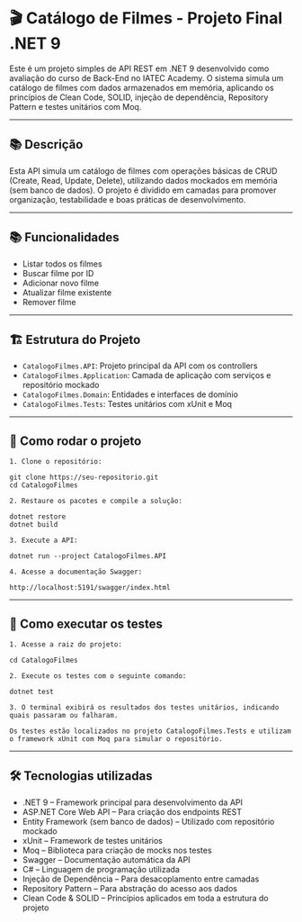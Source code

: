 # 🎬 Catálogo de Filmes - Projeto Final .NET 9

Este é um projeto simples de API REST em .NET 9 desenvolvido como avaliação do curso de Back-End no IATEC Academy. O sistema simula um catálogo de filmes com dados armazenados em memória, aplicando os princípios de Clean Code, SOLID, injeção de dependência, Repository Pattern e testes unitários com Moq.

---

## 📚 Descrição
Esta API simula um catálogo de filmes com operações básicas de CRUD (Create, Read, Update, Delete), utilizando dados mockados em memória (sem banco de dados). O projeto é dividido em camadas para promover organização, testabilidade e boas práticas de desenvolvimento.

---

## 📚 Funcionalidades

- Listar todos os filmes
- Buscar filme por ID
- Adicionar novo filme
- Atualizar filme existente
- Remover filme

---

## 🏗️ Estrutura do Projeto

- `CatalogoFilmes.API`: Projeto principal da API com os controllers
- `CatalogoFilmes.Application`: Camada de aplicação com serviços e repositório mockado
- `CatalogoFilmes.Domain`: Entidades e interfaces de domínio
- `CatalogoFilmes.Tests`: Testes unitários com xUnit e Moq

---

## 🚀 Como rodar o projeto

    1. Clone o repositório:

    git clone https://seu-repositorio.git
    cd CatalogoFilmes

    2. Restaure os pacotes e compile a solução:

    dotnet restore
    dotnet build

    3. Execute a API:

    dotnet run --project CatalogoFilmes.API

    4. Acesse a documentação Swagger:

    http://localhost:5191/swagger/index.html

---

## 🧪 Como executar os testes

    1. Acesse a raiz do projeto:

    cd CatalogoFilmes

    2. Execute os testes com o seguinte comando:
    
    dotnet test

    3. O terminal exibirá os resultados dos testes unitários, indicando quais passaram ou falharam.

    Os testes estão localizados no projeto CatalogoFilmes.Tests e utilizam o framework xUnit com Moq para simular o repositório.

---

## 🛠️ Tecnologias utilizadas
- .NET 9 – Framework principal para desenvolvimento da API
- ASP.NET Core Web API – Para criação dos endpoints REST
- Entity Framework (sem banco de dados) – Utilizado com repositório mockado
- xUnit – Framework de testes unitários
- Moq – Biblioteca para criação de mocks nos testes
- Swagger – Documentação automática da API
- C# – Linguagem de programação utilizada
- Injeção de Dependência – Para desacoplamento entre camadas
- Repository Pattern – Para abstração do acesso aos dados
- Clean Code & SOLID – Princípios aplicados em toda a estrutura do projeto